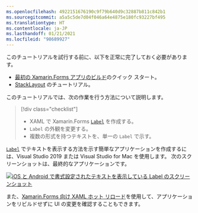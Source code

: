 ```yaml
---
ms.openlocfilehash: 4922151676190c9f79b640d9c32887b811c842b1
ms.sourcegitcommit: a5a5c5de7d04f046a64e4875e180fc93227bf495
ms.translationtype: HT
ms.contentlocale: ja-JP
ms.lasthandoff: 01/21/2021
ms.locfileid: "98689927"
---
```

このチュートリアルを試行する前に、以下を正常に完了しておく必要があります。

- [最初の Xamarin.Forms アプリのビルド](~/get-started/first-app/index.md)のクイック スタート。
- [StackLayout](~/get-started/tutorials/stacklayout/index.yml) のチュートリアル。

このチュートリアルでは、次の作業を行う方法について説明します。

> [!div class="checklist"]
>
> - XAML で Xamarin.Forms [`Label`](xref:Xamarin.Forms.Label) を作成する。
> - `Label` の外観を変更する。
> - 複数の形式を持つテキストを、単一の `Label` で示す。

[`Label`](xref:Xamarin.Forms.Label) でテキストを表示する方法を示す簡単なアプリケーションを作成するには、Visual Studio 2019 または Visual Studio for Mac を使用します。 次のスクリーンショットは、最終的なアプリケーションです。

[![iOS と Android で書式設定されたテキストを表示している Label のスクリーンショット](../images/label-formatted-text.png "書式設定されたテキストの Label")](../images/label-formatted-text-large.png#lightbox "書式設定されたテキストの Label")

また、[Xamarin.Forms 向け XAML ホット リロード](~/xamarin-forms/xaml/hot-reload.md)を使用して、アプリケーションをリビルドせずに UI の変更を確認することもできます。
